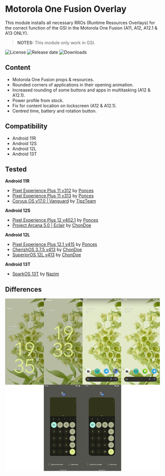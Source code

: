 # Motorola One Fusion Overlay

This module installs all necessary RROs (Runtime Resources Overlays) for the correct function of the GSI in the Motorola One Fusion (A11, A12, A12.1 & A13 ONLY).
> **NOTES:** This module only work in GSI.

![License](https://img.shields.io/github/license/syoker/moto-onefusion-overlay)
![Release date](https://img.shields.io/github/release-date/syoker/moto-onefusion-overlay)
![Downloads](https://img.shields.io/github/downloads/syoker/moto-onefusion-overlay/total)

## Content
- Motorola One Fusion props & resources.
- Rounded corners of applications in their opening animation.
- Increased rounding of some buttons and apps in multitasking (A12 & A12.1).
- Power profile from stock.
- Fix for content location on lockscreen (A12 & A12.1).
- Centred time, battery and rotation button.

## Compatibility
- Android 11R
- Android 12S
- Android 12L
- Android 13T

## Tested
**Android 11R**
- [Pixel Experience Plus 11 v312](https://github.com/ponces/treble_build_pe/releases/tag/v313-plus) by [Ponces](https://github.com/ponces)
- [Pixel Experience Plus 11 v313](https://github.com/ponces/treble_build_pe/releases/tag/v312.1-plus) by [Ponces](https://github.com/ponces)
- [Corvus OS v17.0 | Vanguard](https://sourceforge.net/projects/tipzbuilds/files/GSIs/CorvusROM/Beta/20211217/ARM64/) by [TipzTeam](t.me/TipzTeamSupport)


**Android 12S**
- [Pixel Experience Plus 12 v402.1](https://github.com/ponces/treble_build_pe/releases/tag/v402.1) by [Ponces](https://github.com/ponces)
- [Project Arcana 5.0 | Eclair](https://xiaomemeindex.com/treble/?dir=Arcana/20220308) by [ChonDoe](https://t.me/ChonDoe)


**Android 12L**
- [Pixel Experience Plus 12.1 v415](https://github.com/ponces/treble_build_pe/releases/tag/v415-plus) by [Ponces](https://github.com/ponces)
- [CherishOS 3.7.5 v413](https://t.me/elranchodecornelio/166) by [ChonDoe](https://t.me/ChonDoe)
- [SuperiorOS 12L v413](https://t.me/elranchodecornelio/165) by [ChonDoe](https://t.me/ChonDoe)


**Android 13T**
- [SparkOS 13T](https://t.me/naz_dev/127) by [Nazim](https://t.me/naz664)

## Differences
![](/gitimages/image1.png)